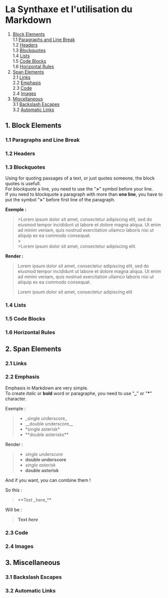 # La Synthaxe et l'utilisation du Markdown 

1. [Block Elements](#1-block-elements)  
   1.1 [Paragraphs and Line Break](#11-paragraphs-and-line-break)  
   1.2 [Headers](#12-headers)  
   1.3 [Blockquotes](#13-blockquotes)  
   1.4 [Lists](#14-lists)  
   1.5 [Code Blocks](#15-code-blocks)  
   1.6 [Horizontal Rules](#16-horizontal-rules)  
2. [Span Elements](#2-span-elements)  
   2.1 [Links](#21-links)  
   2.2 [Emphasis](#22-emphasis)  
   2.3 [Code](#23-code)  
   2.4 [Images](#24-images)
3. [Miscellaneous](#3-miscellaneous)  
   3.1 [Backslash Escapes](#31-backslash-escapes)  
   3.2 [Automatic Links](#32-automatic-links)


## **1. Block Elements**


### **1.1 Paragraphs and Line Break**

### **1.2 Headers**

### **1.3 Blockquotes**

Using for quoting passages of a text, or just quotes someone, the block quotes is usefull.   
For *blockquote* a line, you need to use the "**>**" symbol before your line.  
If you need to blockquote a paragraph with more than **one line**, you have to put the symbol "**>**" before first line of the paragraph.  

**Exemple  :**
>\>Lorem ipsum dolor sit amet, consectetur adipiscing elit, sed do eiusmod tempor incididunt ut labore et dolore magna aliqua. Ut enim ad minim veniam, quis nostrud exercitation ullamco laboris nisi ut aliquip ex ea commodo consequat.  
\>  
>\>Lorem ipsum dolor sit amet, consectetur adipiscing elit.

**Render :**  
>Lorem ipsum dolor sit amet, consectetur adipiscing elit, sed do eiusmod tempor incididunt ut labore et dolore magna aliqua. Ut enim ad minim veniam, quis nostrud exercitation ullamco laboris nisi ut aliquip ex ea commodo consequat.
>
>Lorem ipsum dolor sit amet, consectetur adipiscing elit
  
  

### **1.4 Lists**

### **1.5 Code Blocks**

### **1.6 Horizontal Rules**


## **2. Span Elements**


### **2.1 Links**

### **2.2 Emphasis**

Emphasis in Markdown are very simple.  
To create *italic* or **bold** word or paragraphe, you need to use "**_**" or "__*__" character.   
  
Exemple :  
  >- \_single underscore_ 
  >- \_\_double underscore__  
  >- \*single asterisk*
  >- \*\*double asterisks**

Render :

>- _single underscore_
>- __double underscore__
>- *single asterisk*
>- **double asterisk**

And if you want, you can combine them ! 

So this : 
>\*\*Text \_here_**

Will be :
>**Text _here_**


### **2.3 Code**

### **2.4 Images**


## **3. Miscellaneous**


### **3.1 Backslash Escapes**

### **3.2 Automatic Links**
